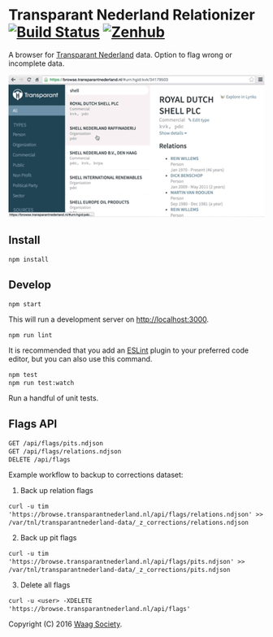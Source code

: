 # Transparant Nederland Relationizer [![Build Status](https://travis-ci.org/transparantnederland/browser.svg)](https://travis-ci.org/transparantnederland/browser) [![Zenhub](https://raw.githubusercontent.com/ZenHubIO/support/master/zenhub-badge.png)](https://zenhub.io)

A browser for [Transparant Nederland](https://transparantnederland.nl/) data. Option to flag wrong or incomplete data.

![](docs/flag.gif)

## Install

```shell
npm install
```

## Develop

```shell
npm start
```

This will run a development server on [http://localhost:3000](http://localhost:3000).

```shell
npm run lint
```
It is recommended that you add an [ESLint](http://eslint.org/) plugin to your preferred code editor, but you can also use this command.

```shell
npm test
npm run test:watch
```
Run a handful of unit tests.

## Flags API

```
GET /api/flags/pits.ndjson
GET /api/flags/relations.ndjson
DELETE /api/flags
```

Example workflow to backup to corrections dataset:

1. Back up relation flags
```
curl -u tim 'https://browse.transparantnederland.nl/api/flags/relations.ndjson' >> /var/tnl/transparantnederland-data/_z_corrections/relations.ndjson
```
2. Back up pit flags
```
curl -u tim 'https://browse.transparantnederland.nl/api/flags/pits.ndjson' >> /var/tnl/transparantnederland-data/_z_corrections/pits.ndjson
```
3. Delete all flags
```
curl -u <user> -XDELETE 'https://browse.transparantnederland.nl/api/flags'
```

Copyright (C) 2016 [Waag Society](http://waag.org).
